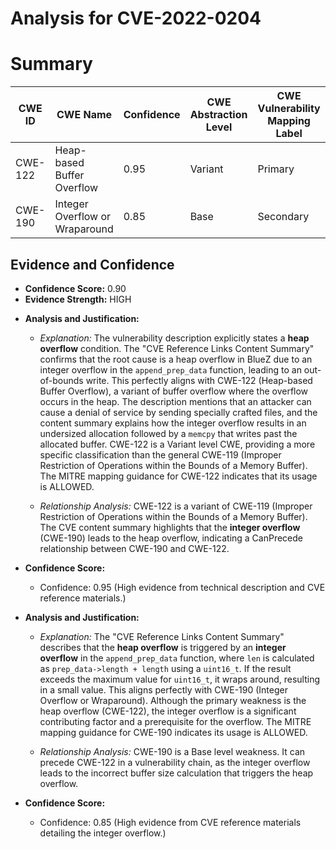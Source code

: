 # Analysis for CVE-2022-0204

# Summary
| CWE ID | CWE Name | Confidence | CWE Abstraction Level | CWE Vulnerability Mapping Label | CWE-Vulnerability Mapping Notes |
|---|---|---|---|---|---|
| CWE-122 | Heap-based Buffer Overflow | 0.95 | Variant | Primary | Allowed |
| CWE-190 | Integer Overflow or Wraparound | 0.85 | Base | Secondary | Allowed |

## Evidence and Confidence

*   **Confidence Score:** 0.90
*   **Evidence Strength:** HIGH

- **Analysis and Justification:**  
  - *Explanation:* The vulnerability description explicitly states a **heap overflow** condition. The "CVE Reference Links Content Summary" confirms that the root cause is a heap overflow in BlueZ due to an integer overflow in the `append_prep_data` function, leading to an out-of-bounds write. This perfectly aligns with CWE-122 (Heap-based Buffer Overflow), a variant of buffer overflow where the overflow occurs in the heap. The description mentions that an attacker can cause a denial of service by sending specially crafted files, and the content summary explains how the integer overflow results in an undersized allocation followed by a `memcpy` that writes past the allocated buffer. CWE-122 is a Variant level CWE, providing a more specific classification than the general CWE-119 (Improper Restriction of Operations within the Bounds of a Memory Buffer). The MITRE mapping guidance for CWE-122 indicates that its usage is ALLOWED.

  - *Relationship Analysis:* CWE-122 is a variant of CWE-119 (Improper Restriction of Operations within the Bounds of a Memory Buffer). The CVE content summary highlights that the **integer overflow** (CWE-190) leads to the heap overflow, indicating a CanPrecede relationship between CWE-190 and CWE-122.

- **Confidence Score:**  
  - Confidence: 0.95 (High evidence from technical description and CVE reference materials.)

- **Analysis and Justification:**  
  - *Explanation:* The "CVE Reference Links Content Summary" describes that the **heap overflow** is triggered by an **integer overflow** in the `append_prep_data` function, where `len` is calculated as `prep_data->length + length` using a `uint16_t`. If the result exceeds the maximum value for `uint16_t`, it wraps around, resulting in a small value. This aligns perfectly with CWE-190 (Integer Overflow or Wraparound). Although the primary weakness is the heap overflow (CWE-122), the integer overflow is a significant contributing factor and a prerequisite for the overflow. The MITRE mapping guidance for CWE-190 indicates its usage is ALLOWED.

  - *Relationship Analysis:* CWE-190 is a Base level weakness. It can precede CWE-122 in a vulnerability chain, as the integer overflow leads to the incorrect buffer size calculation that triggers the heap overflow.

- **Confidence Score:**  
  - Confidence: 0.85 (High evidence from CVE reference materials detailing the integer overflow.)